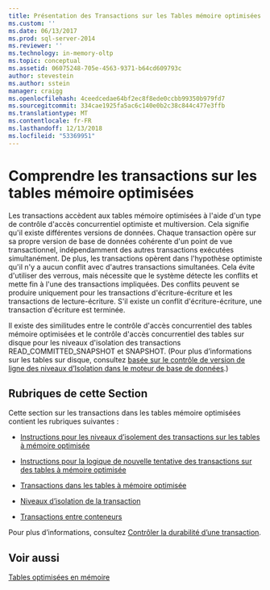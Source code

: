 ```yaml
---
title: Présentation des Transactions sur les Tables mémoire optimisées | Microsoft Docs
ms.custom: ''
ms.date: 06/13/2017
ms.prod: sql-server-2014
ms.reviewer: ''
ms.technology: in-memory-oltp
ms.topic: conceptual
ms.assetid: 06075248-705e-4563-9371-b64cd609793c
author: stevestein
ms.author: sstein
manager: craigg
ms.openlocfilehash: 4ceedcedae64bf2ec8f8ede0ccbb99350b979fd7
ms.sourcegitcommit: 334cae1925fa5ac6c140e0b2c38c844c477e3ffb
ms.translationtype: MT
ms.contentlocale: fr-FR
ms.lasthandoff: 12/13/2018
ms.locfileid: "53369951"
---
```

# <a name="understanding-transactions-on-memory-optimized-tables"></a>Comprendre les transactions sur les tables mémoire optimisées
  Les transactions accèdent aux tables mémoire optimisées à l'aide d'un type de contrôle d'accès concurrentiel optimiste et multiversion. Cela signifie qu'il existe différentes versions de données. Chaque transaction opère sur sa propre version de base de données cohérente d'un point de vue transactionnel, indépendamment des autres transactions exécutées simultanément. De plus, les transactions opèrent dans l'hypothèse optimiste qu'il n'y a aucun conflit avec d'autres transactions simultanées. Cela évite d'utiliser des verrous, mais nécessite que le système détecte les conflits et mette fin à l'une des transactions impliquées. Des conflits peuvent se produire uniquement pour les transactions d'écriture-écriture et les transactions de lecture-écriture. S'il existe un conflit d'écriture-écriture, une transaction d'écriture est terminée.  
  
 Il existe des similitudes entre le contrôle d'accès concurrentiel des tables mémoire optimisées et le contrôle d'accès concurrentiel des tables sur disque pour les niveaux d'isolation des transactions READ_COMMITTED_SNAPSHOT et SNAPSHOT. (Pour plus d’informations sur les tables sur disque, consultez [basée sur le contrôle de version de ligne des niveaux d’Isolation dans le moteur de base de données](https://msdn.microsoft.com/library/ms177404\(v=sql.100\).aspx).)  
  
## <a name="topics-in-this-section"></a>Rubriques de cette Section  
 Cette section sur les transactions dans les tables mémoire optimisées contient les rubriques suivantes :  
  
-   [Instructions pour les niveaux d’isolement des transactions sur les tables à mémoire optimisée](../relational-databases/in-memory-oltp/memory-optimized-tables.md)  
  
-   [Instructions pour la logique de nouvelle tentative des transactions sur des tables à mémoire optimisée](guidelines-for-retry-logic-for-transactions-on-memory-optimized-tables.md)  
  
-   [Transactions dans les tables à mémoire optimisée](transactions-in-memory-optimized-tables.md)  
  
-   [Niveaux d’isolation de la transaction](transaction-isolation-levels.md)  
  
-   [Transactions entre conteneurs](cross-container-transactions.md)  
  
 Pour plus d’informations, consultez [Contrôler la durabilité d’une transaction](../relational-databases/logs/control-transaction-durability.md).  
  
## <a name="see-also"></a>Voir aussi  
 [Tables optimisées en mémoire](../relational-databases/in-memory-oltp/memory-optimized-tables.md)  
  
  
